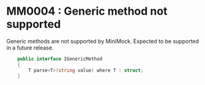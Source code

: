 ﻿# MM0004 : Generic method not supported

Generic methods are not supported by MiniMock. Expected to be supported in a future release.

```csharp
    public interface IGenericMethod
    {
        T parse<T>(string value) where T : struct;
    }
```
